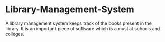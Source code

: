 # Library-Management-System
A library management system keeps track of the books present in the library. It is an important piece of software which is a must at schools and colleges.
